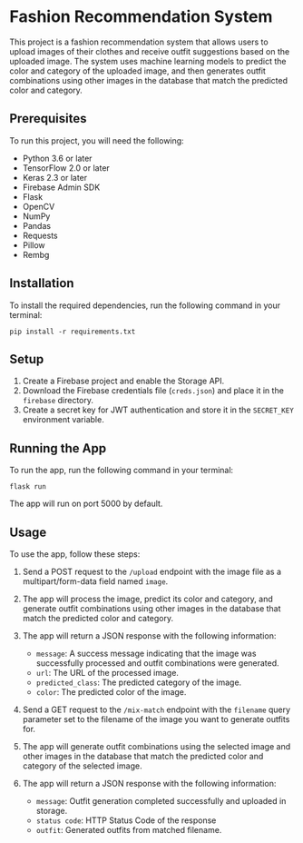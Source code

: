  # Fashion Recommendation System

This project is a fashion recommendation system that allows users to upload images of their clothes and receive outfit suggestions based on the uploaded image. The system uses machine learning models to predict the color and category of the uploaded image, and then generates outfit combinations using other images in the database that match the predicted color and category.

## Prerequisites

To run this project, you will need the following:

* Python 3.6 or later
* TensorFlow 2.0 or later
* Keras 2.3 or later
* Firebase Admin SDK
* Flask
* OpenCV
* NumPy
* Pandas
* Requests
* Pillow
* Rembg

## Installation

To install the required dependencies, run the following command in your terminal:

```
pip install -r requirements.txt
```

## Setup

1. Create a Firebase project and enable the Storage API.
2. Download the Firebase credentials file (`creds.json`) and place it in the `firebase` directory.
3. Create a secret key for JWT authentication and store it in the `SECRET_KEY` environment variable.

## Running the App

To run the app, run the following command in your terminal:

```
flask run
```

The app will run on port 5000 by default.

## Usage

To use the app, follow these steps:

1. Send a POST request to the `/upload` endpoint with the image file as a multipart/form-data field named `image`.
2. The app will process the image, predict its color and category, and generate outfit combinations using other images in the database that match the predicted color and category.
3. The app will return a JSON response with the following information:
    * `message`: A success message indicating that the image was successfully processed and outfit combinations were generated.
    * `url`: The URL of the processed image.
    * `predicted_class`: The predicted category of the image.
    * `color`: The predicted color of the image.

4. Send a GET request to the `/mix-match` endpoint with the `filename` query parameter set to the filename of the image you want to generate outfits for.
5. The app will generate outfit combinations using the selected image and other images in the database that match the predicted color and category of the selected image.
6. The app will return a JSON response with the following information:
     * `message`: Outfit generation completed successfully and uploaded in storage.
    * `status code`: HTTP Status Code of the response
    * `outfit`: Generated outfits from matched filename.

